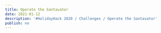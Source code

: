 ```yaml
---
title: Operate the Santavator
date: 2021-01-12
description: '#HolidayHack 2020 / Challenges / Operate the Santavator'
publish: no
---
```


